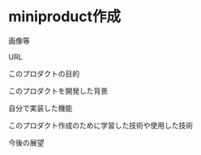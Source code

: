 # miniproduct作成

画像等

URL

このプロダクトの目的

このプロダクトを開発した背景

自分で実装した機能

このプロダクト作成のために学習した技術や使用した技術

今後の展望
